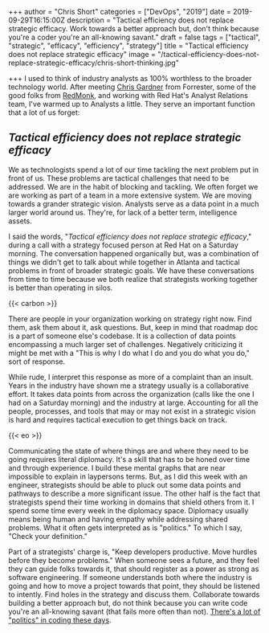 +++
author = "Chris Short"
categories = ["DevOps", "2019"]
date = 2019-09-29T16:15:00Z
description = "Tactical efficiency does not replace strategic efficacy. Work towards a better approach but, don't think because you're a coder you're an all-knowing savant."
draft = false
tags = ["tactical", "strategic", "efficacy", "efficiency", "strategy"]
title = "Tactical efficiency does not replace strategic efficacy"
image = "/tactical-efficiency-does-not-replace-strategic-efficacy/chris-short-thinking.jpg"

+++
I used to think of industry analysts as 100% worthless to the broader technology world. After meeting [Chris Gardner](https://www.forrester.com/Chris-Gardner) from Forrester, some of the good folks from [RedMonk](https://redmonk.com/), and working with Red Hat's Analyst Relations team, I've warmed up to Analysts a little. They serve an important function that a lot of us forget:

## *Tactical efficiency does not replace strategic efficacy*

We as technologists spend a lot of our time tackling the next problem put in front of us. These problems are tactical challenges that need to be addressed. We are in the habit of blocking and tackling. We often forget we are working as part of a team in a more extensive system. We are moving towards a grander strategic vision. Analysts serve as a data point in a much larger world around us. They're, for lack of a better term, intelligence assets.

I said the words, "*Tactical efficiency does not replace strategic efficacy*," during a call with a strategy focused person at Red Hat on a Saturday morning. The conversation happened organically but, was a combination of things we didn't get to talk about while together in Atlanta and tactical problems in front of broader strategic goals. We have these conversations from time to time because we both realize that strategists working together is better than operating in silos.

{{< carbon >}}

There are people in your organization working on strategy right now. Find them, ask them about it, ask questions. But, keep in mind that roadmap doc is a part of someone else's codebase. It is a collection of data points encompassing a much larger set of challenges. Negatively criticizing it might be met with a "This is why I do what I do and you do what you do," sort of response.

While rude, I interpret this response as more of a complaint than an insult. Years in the industry have shown me a strategy usually is a collaborative effort. It takes data points from across the organization (calls like the one I had on a Saturday morning) and the industry at large. Accounting for all the people, processes, and tools that may or may not exist in a strategic vision is hard and requires tactical execution to get things back on track.

{{< eo >}}

Communicating the state of where things are and where they need to be going requires literal diplomacy. It's a skill that has to be honed over time and through experience. I build these mental graphs that are near impossible to explain in laypersons terms. But, as I did this week with an engineer, strategists should be able to pluck out some data points and pathways to describe a more significant issue. The other half is the fact that strategists spend their time working in domains that shield others from it. I spend some time every week in the diplomacy space. Diplomacy usually means being human and having empathy while addressing shared problems. What it often gets interpreted as is "politics." To which I say, "Check your definition."

Part of a strategists' charge is, "Keep developers productive. Move hurdles before they become problems." When someone sees a future, and they feel they can guide folks towards it, that should register as a power as strong as software engineering. If someone understands both where the industry is going and how to move a project towards that point, they should be listened to intently. Find holes in the strategy and discuss them. Collaborate towards building a better approach but, do not think because you can write code you're an all-knowing savant (that fails more often than not). [There's a lot of "politics" in coding these days](/seth-vargo-says-hell-noputs-chef-on-ice/).
